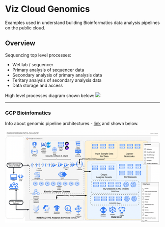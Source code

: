 # Viz Cloud Genomics 

Examples used in understand building Bioinformatics data analysis pipelines on the public cloud.

## Overview

Sequencing top level processes:
- Wet lab / sequencer
- Primary analysis of sequencer data
- Secondary analysis of primary analysis data
- Teritary analysis of secondary analysis data
- Data storage and access

High level processes diagram shown below:
<img src="https://github.com/lynnlangit/TeamTeri/raw/master/Images/NGS-Workflow.png" width=800>

---

### GCP Bioinfomatics 

Info about genomic pipeline architectures - [link](https://github.com/lynnlangit/gcp-for-bioinformatics/blob/master/6_ARCHITECTURE.md) and shown below.  

<img src=https://raw.githubusercontent.com/lynnlangit/gcp-for-bioinformatics/master/images/new-main.png>

